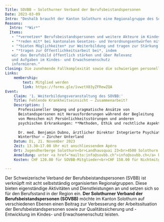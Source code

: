 ```yaml
---
Title: SOVBB – Solothurner Verband der Berufsbeistandspersonen
Date: 2023-03-09
Intro: "Deshalb braucht der Kanton Solothurn eine Regionalgruppe des Schweizerischen Verbands der Berufsbeistandspersonen:"
Reasons:
  Intro: "*Wir*"
  Items:
   - "*vernetzen* Berufsbeistandspersonen und weitere Akteure im Kindes- und Erwachsenenschutz im Kanton Solothurn und fördern den fachlichen Austausch."
   - "*reden mit* bei kantonalen Gesetzes- und Verordnungsentwürfen mit Relevanz für den Kindes- und Erwachsenenschutz und vertreten die Interessen unserer Mitglieder."
   - "*bieten Möglichkeiten* zur Weiterbildung und tragen zur Stärkung der Berufsidentität bei."
   - "*tragen zur Öffentlichkeitsarbeit bei*, indem
   wir das Berufsbild öffentlich stärken und über Relevanz
   und Aufgaben im Kindes- und Erwachsenenschutz
   informieren."
Closing: Die zunehmende Fallkomplexität sowie die schwierigen personellen Entwicklungen im Kindes- und Erwachsenenschutz stellen die Berufsbeistandspersonen vor grosse Herausforderungen im Berufsalltag. Wir sind daher überzeugt, mit unseren Dienstleistungen ein wichtiges Gefäss für die im Kanton Solothurn tätigen Berufsbeistandspersonen zu bieten!
Links:
    membership:
        text: Mitglied werden
        link: https://forms.gle/1vwztX83yZFRewZQA
Event:
    Claim: '1. Weiterbildungsveranstaltung des SOVBB:'
    Title: Fehlende Krankheitseinsicht – Zusammenarbeit?
    Description: |
      Professioneller Umgang und pragmatische Ansätze von
      Beistandspersonen mit Herausforderungen während der Begleitung
      von Menschen mit Persönlichkeitsstörungen und anderen
      psychischen Erkrankungen: **Methoden, Ethik und rechtliche Aspekte**
      
      Dr. med. Benjamin Dubno, ärztlicher Direktor Integrierte Psychiatrie
      Winterthur – Zürcher Unterland
    Datum: Di, 21. November 2023
    Zeit: 13.30–17.00 Uhr mit anschliessendem Apéro
    Ort: Jugendherberge Solothurn<br>Landhausquai 23<br>4500 Solothurn
    Anmeldung: unter <a href="mailto:info@sovbb.ch">info@sovbb.ch</a> bis am&nbsp;5.&nbsp;November 2023
    Kosten: CHF 120.00 für SOVBB-Mitglieder<br>CHF 150.00 für Nichtmitglieder

---
```

Der Schweizerische Verband der Berufsbeistandspersonen (SVBB) ist verknüpft mit acht
selbstständig organisierten Regionalgruppen. Diese bieten eigenständige Aktivitäten
und Dienstleistungen an und setzen sich so für den Berufsstand in der Region ein.
**Der Solothurner Verband der Berufsbeistandspersonen (SOVBB)** möchte im Kanton Solothurn
auf verschiedenen Ebenen einen Beitrag zur Verbesserung der Arbeitssituation der
Berufsbeistandspersonen sowie zur Qualitätssicherung und -Entwicklung im Kindes- und
Erwachsenenschutz leisten.